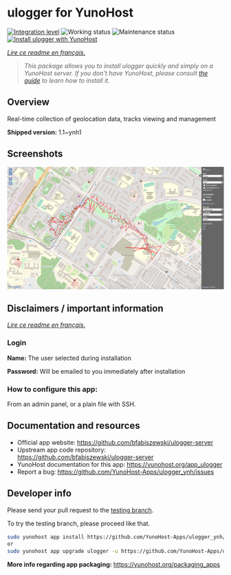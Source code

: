 <!--
N.B.: This README was automatically generated by https://github.com/YunoHost/apps/tree/master/tools/README-generator
It shall NOT be edited by hand.
-->

# ulogger for YunoHost

[![Integration level](https://dash.yunohost.org/integration/ulogger.svg)](https://dash.yunohost.org/appci/app/ulogger) ![Working status](https://ci-apps.yunohost.org/ci/badges/ulogger.status.svg) ![Maintenance status](https://ci-apps.yunohost.org/ci/badges/ulogger.maintain.svg)  
[![Install ulogger with YunoHost](https://install-app.yunohost.org/install-with-yunohost.svg)](https://install-app.yunohost.org/?app=ulogger)

*[Lire ce readme en français.](./README_fr.md)*

> *This package allows you to install ulogger quickly and simply on a YunoHost server.
If you don't have YunoHost, please consult [the guide](https://yunohost.org/#/install) to learn how to install it.*

## Overview

Real-time collection of geolocation data, tracks viewing and management

**Shipped version:** 1.1~ynh1

## Screenshots

![Screenshot of ulogger](./doc/screenshots/screenshot.png)

## Disclaimers / important information

*[Lire ce readme en français.](./README_fr.md)*

### Login
**Name:** The user selected during installation

**Password:** Will be emailed to you immediately after installation

### How to configure this app: 
From an admin panel, or a plain file with SSH.

## Documentation and resources

* Official app website: <https://github.com/bfabiszewski/ulogger-server>
* Upstream app code repository: <https://github.com/bfabiszewski/ulogger-server>
* YunoHost documentation for this app: <https://yunohost.org/app_ulogger>
* Report a bug: <https://github.com/YunoHost-Apps/ulogger_ynh/issues>

## Developer info

Please send your pull request to the [testing branch](https://github.com/YunoHost-Apps/ulogger_ynh/tree/testing).

To try the testing branch, please proceed like that.

``` bash
sudo yunohost app install https://github.com/YunoHost-Apps/ulogger_ynh/tree/testing --debug
or
sudo yunohost app upgrade ulogger -u https://github.com/YunoHost-Apps/ulogger_ynh/tree/testing --debug
```

**More info regarding app packaging:** <https://yunohost.org/packaging_apps>
